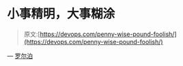 # 小事精明，大事糊涂

> 原文:[https://devops.com/penny-wise-pound-foolish/](https://devops.com/penny-wise-pound-foolish/)

— [罗尔泊](https://devops.com/author/breselman/)